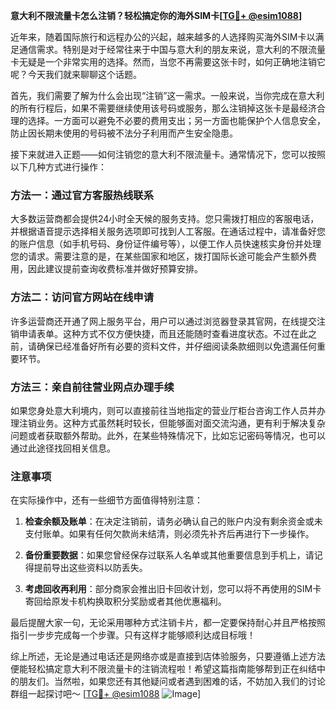 **意大利不限流量卡怎么注销？轻松搞定你的海外SIM卡[[TG💪+ @esim1088](https://t.me/s/esim1088)]**

近年来，随着国际旅行和远程办公的兴起，越来越多的人选择购买海外SIM卡以满足通信需求。特别是对于经常往来于中国与意大利的朋友来说，意大利的不限流量卡无疑是一个非常实用的选择。然而，当您不再需要这张卡时，如何正确地注销它呢？今天我们就来聊聊这个话题。

首先，我们需要了解为什么会出现“注销”这一需求。一般来说，当你完成在意大利的所有行程后，如果不需要继续使用该号码或服务，那么注销掉这张卡是最经济合理的选择。一方面可以避免不必要的费用支出；另一方面也能保护个人信息安全，防止因长期未使用的号码被不法分子利用而产生安全隐患。

接下来就进入正题——如何注销您的意大利不限流量卡。通常情况下，您可以按照以下几种方式进行操作：

### 方法一：通过官方客服热线联系

大多数运营商都会提供24小时全天候的服务支持。您只需拨打相应的客服电话，并根据语音提示选择相关服务选项即可找到人工客服。在通话过程中，请准备好您的账户信息（如手机号码、身份证件编号等），以便工作人员快速核实身份并处理您的请求。需要注意的是，在某些国家和地区，拨打国际长途可能会产生额外费用，因此建议提前查询收费标准并做好预算安排。

### 方法二：访问官方网站在线申请

许多运营商还开通了网上服务平台，用户可以通过浏览器登录其官网，在线提交注销申请表单。这种方式不仅方便快捷，而且还能随时查看进度状态。不过在此之前，请确保已经准备好所有必要的资料文件，并仔细阅读条款细则以免遗漏任何重要环节。

### 方法三：亲自前往营业网点办理手续

如果您身处意大利境内，则可以直接前往当地指定的营业厅柜台咨询工作人员并办理注销业务。这种方式虽然耗时较长，但能够面对面交流沟通，更有利于解决复杂问题或者获取额外帮助。此外，在某些特殊情况下，比如忘记密码等情况，也可以通过此途径找回相关信息。

### 注意事项

在实际操作中，还有一些细节方面值得特别注意：

1. **检查余额及账单**：在决定注销前，请务必确认自己的账户内没有剩余资金或未支付账单。如果有任何欠款尚未结清，则必须先补齐后再进行下一步操作。
   
2. **备份重要数据**：如果您曾经保存过联系人名单或其他重要信息到手机上，请记得提前导出这些资料以防丢失。
   
3. **考虑回收再利用**：部分商家会推出旧卡回收计划，您可以将不再使用的SIM卡寄回给原发卡机构换取积分奖励或者其他优惠福利。

最后提醒大家一句，无论采用哪种方式注销卡片，都一定要保持耐心并且严格按照指引一步步完成每一个步骤。只有这样才能够顺利达成目标哦！

综上所述，无论是通过电话还是网络亦或是直接到店体验服务，只要遵循上述方法便能轻松搞定意大利不限流量卡的注销流程啦！希望这篇指南能够帮到正在纠结中的朋友们。当然啦，如果您还有其他疑问或者遇到困难的话，不妨加入我们的讨论群组一起探讨吧～ [[TG💪+ @esim1088](https://t.me/s/esim1088) ![Image](https://i.postimg.cc/4NQfJmqS/Snipaste-2025-05-13-00-14-12.png)]